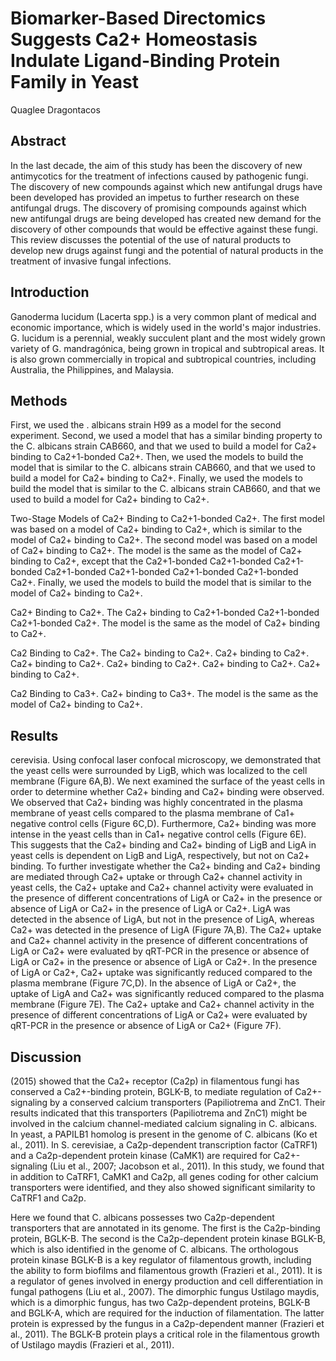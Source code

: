 # Biomarker-Based Directomics Suggests Ca2+ Homeostasis Indulate Ligand-Binding Protein Family in Yeast
Quaglee Dragontacos


## Abstract
In the last decade, the aim of this study has been the discovery of new antimycotics for the treatment of infections caused by pathogenic fungi. The discovery of new compounds against which new antifungal drugs have been developed has provided an impetus to further research on these antifungal drugs. The discovery of promising compounds against which new antifungal drugs are being developed has created new demand for the discovery of other compounds that would be effective against these fungi. This review discusses the potential of the use of natural products to develop new drugs against fungi and the potential of natural products in the treatment of invasive fungal infections.


## Introduction
Ganoderma lucidum (Lacerta spp.) is a very common plant of medical and economic importance, which is widely used in the world's major industries. G. lucidum is a perennial, weakly succulent plant and the most widely grown variety of G. mandragónica, being grown in tropical and subtropical areas. It is also grown commercially in tropical and subtropical countries, including Australia, the Philippines, and Malaysia.


## Methods
First, we used the . albicans strain H99 as a model for the second experiment. Second, we used a model that has a similar binding property to the C. albicans strain CAB660, and that we used to build a model for Ca2+ binding to Ca2+1-bonded Ca2+. Then, we used the models to build the model that is similar to the C. albicans strain CAB660, and that we used to build a model for Ca2+ binding to Ca2+. Finally, we used the models to build the model that is similar to the C. albicans strain CAB660, and that we used to build a model for Ca2+ binding to Ca2+.

Two-Stage Models of Ca2+ Binding to Ca2+1-bonded Ca2+. The first model was based on a model of Ca2+ binding to Ca2+, which is similar to the model of Ca2+ binding to Ca2+. The second model was based on a model of Ca2+ binding to Ca2+. The model is the same as the model of Ca2+ binding to Ca2+, except that the Ca2+1-bonded Ca2+1-bonded Ca2+1-bonded Ca2+1-bonded Ca2+1-bonded Ca2+1-bonded Ca2+1-bonded Ca2+. Finally, we used the models to build the model that is similar to the model of Ca2+ binding to Ca2+.

Ca2+ Binding to Ca2+. The Ca2+ binding to Ca2+1-bonded Ca2+1-bonded Ca2+1-bonded Ca2+. The model is the same as the model of Ca2+ binding to Ca2+.

Ca2 Binding to Ca2+. The Ca2+ binding to Ca2+. Ca2+ binding to Ca2+. Ca2+ binding to Ca2+. Ca2+ binding to Ca2+. Ca2+ binding to Ca2+. Ca2+ binding to Ca2+.

Ca2 Binding to Ca3+. Ca2+ binding to Ca3+. The model is the same as the model of Ca2+ binding to Ca2+.


## Results
cerevisia. Using confocal laser confocal microscopy, we demonstrated that the yeast cells were surrounded by LigB, which was localized to the cell membrane (Figure 6A,B). We next examined the surface of the yeast cells in order to determine whether Ca2+ binding and Ca2+ binding were observed. We observed that Ca2+ binding was highly concentrated in the plasma membrane of yeast cells compared to the plasma membrane of Ca1+ negative control cells (Figure 6C,D). Furthermore, Ca2+ binding was more intense in the yeast cells than in Ca1+ negative control cells (Figure 6E). This suggests that the Ca2+ binding and Ca2+ binding of LigB and LigA in yeast cells is dependent on LigB and LigA, respectively, but not on Ca2+ binding. To further investigate whether the Ca2+ binding and Ca2+ binding are mediated through Ca2+ uptake or through Ca2+ channel activity in yeast cells, the Ca2+ uptake and Ca2+ channel activity were evaluated in the presence of different concentrations of LigA or Ca2+ in the presence or absence of LigA or Ca2+ in the presence of LigA or Ca2+. LigA was detected in the absence of LigA, but not in the presence of LigA, whereas Ca2+ was detected in the presence of LigA (Figure 7A,B). The Ca2+ uptake and Ca2+ channel activity in the presence of different concentrations of LigA or Ca2+ were evaluated by qRT-PCR in the presence or absence of LigA or Ca2+ in the presence or absence of LigA or Ca2+. In the presence of LigA or Ca2+, Ca2+ uptake was significantly reduced compared to the plasma membrane (Figure 7C,D). In the absence of LigA or Ca2+, the uptake of LigA and Ca2+ was significantly reduced compared to the plasma membrane (Figure 7E). The Ca2+ uptake and Ca2+ channel activity in the presence of different concentrations of LigA or Ca2+ were evaluated by qRT-PCR in the presence or absence of LigA or Ca2+ (Figure 7F).


## Discussion
(2015) showed that the Ca2+ receptor (Ca2p) in filamentous fungi has conserved a Ca2+-binding protein, BGLK-B, to mediate regulation of Ca2+-signaling by a conserved calcium transporters (Papiliotrema and ZnC1. Their results indicated that this transporters (Papiliotrema and ZnC1) might be involved in the calcium channel-mediated calcium signaling in C. albicans. In yeast, a PAPILB1 homolog is present in the genome of C. albicans (Ko et al., 2011). In S. cerevisiae, a Ca2p-dependent transcription factor (CaTRF1) and a Ca2p-dependent protein kinase (CaMK1) are required for Ca2+-signaling (Liu et al., 2007; Jacobson et al., 2011). In this study, we found that in addition to CaTRF1, CaMK1 and Ca2p, all genes coding for other calcium transporters were identified, and they also showed significant similarity to CaTRF1 and Ca2p.

Here we found that C. albicans possesses two Ca2p-dependent transporters that are annotated in its genome. The first is the Ca2p-binding protein, BGLK-B. The second is the Ca2p-dependent protein kinase BGLK-B, which is also identified in the genome of C. albicans. The orthologous protein kinase BGLK-B is a key regulator of filamentous growth, including the ability to form biofilms and filamentous growth (Frazieri et al., 2011). It is a regulator of genes involved in energy production and cell differentiation in fungal pathogens (Liu et al., 2007). The dimorphic fungus Ustilago maydis, which is a dimorphic fungus, has two Ca2p-dependent proteins, BGLK-B and BGLK-A, which are required for the induction of filamentation. The latter protein is expressed by the fungus in a Ca2p-dependent manner (Frazieri et al., 2011). The BGLK-B protein plays a critical role in the filamentous growth of Ustilago maydis (Frazieri et al., 2011).
